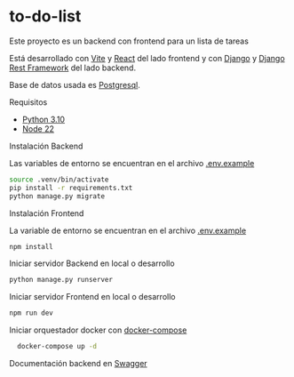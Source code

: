# to-do-list
Este proyecto es un backend con frontend para un lista de tareas

Está desarrollado con [Vite](https://vitejs.dev/) y [React](https://reactjs.org/) del lado frontend y con [Django](https://www.djangoproject.com/) y [Django Rest Framework](https://www.django-rest-framework.org/) del lado backend.

Base de datos usada es [Postgresql](https://www.postgresql.org/).

Requisitos
* [Python 3.10](https://www.python.org/)
* [Node 22](https://nodejs.org/en/download/)

Instalación Backend

Las variables de entorno se encuentran en el archivo [.env.example](backend/to_do_list_config/.env.example)

```bash python3 -m venv .venv
source .venv/bin/activate
pip install -r requirements.txt
python manage.py migrate
```
Instalación Frontend

La variable de entorno se encuentran en el archivo [.env.example](frontend/.env.example)

```bash
npm install
```

Iniciar servidor Backend en local o desarrollo

```bash
python manage.py runserver
```

Iniciar servidor Frontend en local o desarrollo

```bash
npm run dev
```

Iniciar orquestador docker con [docker-compose](https://docs.docker.com/compose/)

```bash
  docker-compose up -d
```

Documentación backend en [Swagger](http://localhost:8000/swagger/)